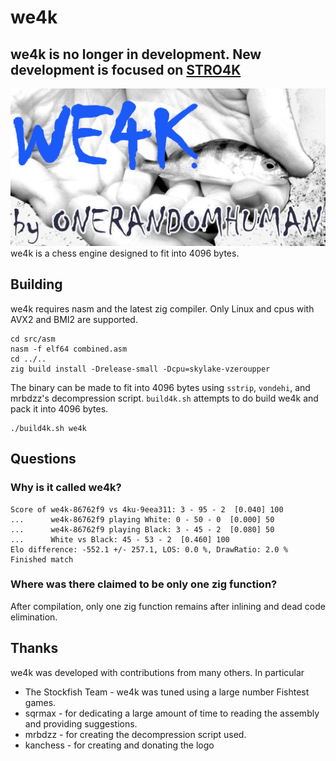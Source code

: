 # we4k
## we4k is no longer in development. New development is focused on [STRO4K](https://github.com/ONE-RANDOM-HUMAN/STRO4K)
![logo](logo.png)
we4k is a chess engine designed to fit into 4096 bytes.

## Building
we4k requires nasm and the latest zig compiler. Only Linux and cpus with AVX2 and BMI2 are supported.
```
cd src/asm
nasm -f elf64 combined.asm
cd ../..
zig build install -Drelease-small -Dcpu=skylake-vzeroupper
```

The binary can be made to fit into 4096 bytes using `sstrip`, `vondehi`, and mrbdzz's decompression script.
`build4k.sh` attempts to do build we4k and pack it into 4096 bytes.
```
./build4k.sh we4k
```

## Questions
### Why is it called we4k?
```
Score of we4k-86762f9 vs 4ku-9eea311: 3 - 95 - 2  [0.040] 100
...      we4k-86762f9 playing White: 0 - 50 - 0  [0.000] 50
...      we4k-86762f9 playing Black: 3 - 45 - 2  [0.080] 50
...      White vs Black: 45 - 53 - 2  [0.460] 100
Elo difference: -552.1 +/- 257.1, LOS: 0.0 %, DrawRatio: 2.0 %
Finished match
```

### Where was there claimed to be only one zig function?
After compilation, only one zig function remains after inlining and dead code elimination.

## Thanks
we4k was developed with contributions from many others. In particular
* The Stockfish Team - we4k was tuned using a large number Fishtest games.
* sqrmax - for dedicating a large amount of time to reading the assembly and providing suggestions.
* mrbdzz - for creating the decompression script used.
* kanchess - for creating and donating the logo